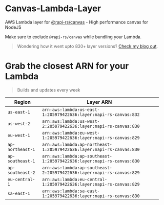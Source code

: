 # Canvas-Lambda-Layer

AWS Lambda layer for [@rapi-rs/canvas](https://github.com/Brooooooklyn/canvas) - High performance canvas for NodeJS

Make sure to exclude `@rapi-rs/canvas` while bundling your Lambda.

> Wondering how it went upto 830+ layer versions? [Check my blog out](https://learnaws.io/blog/lambda-layer-recursion).

# Grab the closest ARN for your Lambda
> Builds and updates every week

| Region | Layer ARN |
| ------ | --------- |
|`us-east-1`|`arn:aws:lambda:us-east-1:205979422636:layer:napi-rs-canvas:832`|
|`us-west-2`|`arn:aws:lambda:us-west-2:205979422636:layer:napi-rs-canvas:830`|
|`eu-west-1`|`arn:aws:lambda:eu-west-1:205979422636:layer:napi-rs-canvas:829`|
|`ap-northeast-1`|`arn:aws:lambda:ap-northeast-1:205979422636:layer:napi-rs-canvas:830`|
|`ap-southeast-1`|`arn:aws:lambda:ap-southeast-1:205979422636:layer:napi-rs-canvas:830`|
|`ap-southeast-2`|`arn:aws:lambda:ap-southeast-2:205979422636:layer:napi-rs-canvas:829`|
|`eu-central-1`|`arn:aws:lambda:eu-central-1:205979422636:layer:napi-rs-canvas:829`|
|`sa-east-1`|`arn:aws:lambda:sa-east-1:205979422636:layer:napi-rs-canvas:830`|
